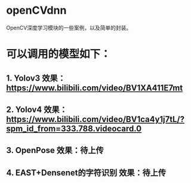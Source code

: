 # openCVdnn
OpenCV深度学习模块的一些案例，以及简单的封装。

# 可以调用的模型如下：

## 1. Yolov3                      效果：https://www.bilibili.com/video/BV1XA411E7mt

## 2. Yolov4                      效果：https://www.bilibili.com/video/BV1ca4y1j7tL/?spm_id_from=333.788.videocard.0

## 3. OpenPose                    效果：待上传

## 4. EAST+Densenet的字符识别      效果：待上传
